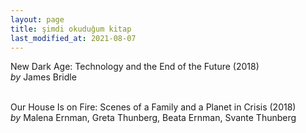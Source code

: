 ```yaml
---
layout: page
title: şimdi okuduğum kitap
last_modified_at: 2021-08-07
---
```


New Dark Age: Technology and the End of the Future (2018)  
<i>by</i> James Bridle  
<br />

Our House Is on Fire: Scenes of a Family and a Planet in Crisis (2018)  
<i>by</i> Malena Ernman, Greta Thunberg, Beata Ernman, Svante Thunberg  
<br />
